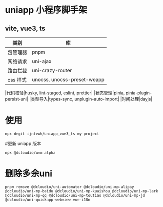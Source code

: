 # uniapp 小程序脚手架
## vite, vue3, ts

| 类别 | 库 |
| --- | --- |
|包管理器|pnpm|
|网络请求|uni-ajax|
|路由拦截|uni-crazy-router|
|css 样式|unocss, unocss-preset-weapp|

|代码校验|husky, lint-staged, eslint, prettier|
|状态管理|pinia, pinia-plugin-persist-uni|
|类型导入|types-sync, unplugin-auto-import|
|时间处理|dayjs|

# 使用
```
npx degit ijntvwh/uniapp_vue3_ts my-project

```
#更新 uniapp 版本

```
npx @dcloudio/uvm alpha

```

# 删除多余uni
```
pnpm remove @dcloudio/uni-automator @dcloudio/uni-mp-alipay @dcloudio/uni-mp-baidu @dcloudio/uni-mp-kuaishou @dcloudio/uni-mp-lark @dcloudio/uni-mp-qq @dcloudio/uni-mp-toutiao @dcloudio/uni-mp-jd @dcloudio/uni-quickapp-webview vue-i18n


```
